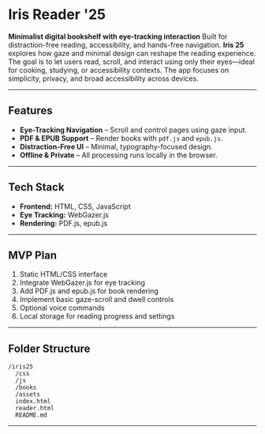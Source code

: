 # Iris Reader '25

**Minimalist digital bookshelf with eye-tracking interaction**
Built for distraction-free reading, accessibility, and hands-free navigation.
**Iris 25** explores how gaze and minimal design can reshape the reading experience.
The goal is to let users read, scroll, and interact using only their eyes—ideal for cooking, studying, or accessibility contexts.
The app focuses on simplicity, privacy, and broad accessibility across devices.

---

## Features

* **Eye-Tracking Navigation** – Scroll and control pages using gaze input.
* **PDF & EPUB Support** – Render books with `pdf.js` and `epub.js`.
* **Distraction-Free UI** – Minimal, typography-focused design.
* **Offline & Private** – All processing runs locally in the browser.

---

## Tech Stack

* **Frontend:** HTML, CSS, JavaScript
* **Eye Tracking:** WebGazer.js
* **Rendering:** PDF.js, epub.js

---

## MVP Plan

1. Static HTML/CSS interface
2. Integrate WebGazer.js for eye tracking
3. Add PDF.js and epub.js for book rendering
4. Implement basic gaze-scroll and dwell controls
5. Optional voice commands
6. Local storage for reading progress and settings

---

## Folder Structure

```
/iris25
  /css
  /js
  /books
  /assets
  index.html
  reader.html
  README.md
```

---

